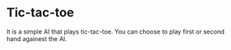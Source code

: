 # Tic-tac-toe

It is a simple AI that plays tic-tac-toe. 
You can choose to play first or second hand againest the AI.


